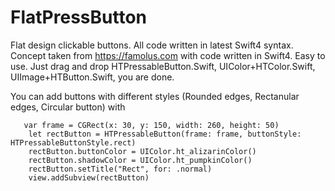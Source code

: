 # FlatPressButton
Flat design clickable buttons. All code written in latest Swift4 syntax.
Concept taken from https://famolus.com with code written in Swift4.
Easy to use. Just drag and drop HTPressableButton.Swift, UIColor+HTColor.Swift, UIImage+HTButton.Swift, you are done.

You can add buttons with different styles (Rounded edges, Rectanular edges, Circular button) with

       var frame = CGRect(x: 30, y: 150, width: 260, height: 50)
        let rectButton = HTPressableButton(frame: frame, buttonStyle: HTPressableButtonStyle.rect)
        rectButton.buttonColor = UIColor.ht_alizarinColor()
        rectButton.shadowColor = UIColor.ht_pumpkinColor()
        rectButton.setTitle("Rect", for: .normal)
        view.addSubview(rectButton)
